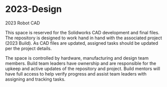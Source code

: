 # 2023-Design
2023 Robot CAD

This space is reserved for the Solidworks CAD development and final files. The repository is designed to work hand in hand with the associated project (2023 Build). As CAD files are updated, assigned tasks should be updated per the project details. 

The space is controlled by hardware, manufacturing and design team members. Build team leaders have ownership and are responsible for the upkeep and active updates of the repository and project. Build mentors will have full access to help verify progress and assist team leaders with assigning and tracking tasks.
